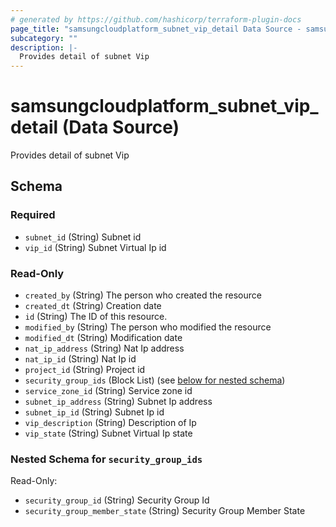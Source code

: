 ```yaml
---
# generated by https://github.com/hashicorp/terraform-plugin-docs
page_title: "samsungcloudplatform_subnet_vip_detail Data Source - samsungcloudplatform"
subcategory: ""
description: |-
  Provides detail of subnet Vip
---
```


# samsungcloudplatform_subnet_vip_detail (Data Source)

Provides detail of subnet Vip



<!-- schema generated by tfplugindocs -->
## Schema

### Required

- `subnet_id` (String) Subnet id
- `vip_id` (String) Subnet Virtual Ip id

### Read-Only

- `created_by` (String) The person who created the resource
- `created_dt` (String) Creation date
- `id` (String) The ID of this resource.
- `modified_by` (String) The person who modified the resource
- `modified_dt` (String) Modification date
- `nat_ip_address` (String) Nat Ip address
- `nat_ip_id` (String) Nat Ip id
- `project_id` (String) Project id
- `security_group_ids` (Block List) (see [below for nested schema](#nestedblock--security_group_ids))
- `service_zone_id` (String) Service zone id
- `subnet_ip_address` (String) Subnet Ip address
- `subnet_ip_id` (String) Subnet Ip id
- `vip_description` (String) Description of Ip
- `vip_state` (String) Subnet Virtual Ip state

<a id="nestedblock--security_group_ids"></a>
### Nested Schema for `security_group_ids`

Read-Only:

- `security_group_id` (String) Security Group Id
- `security_group_member_state` (String) Security Group Member State


